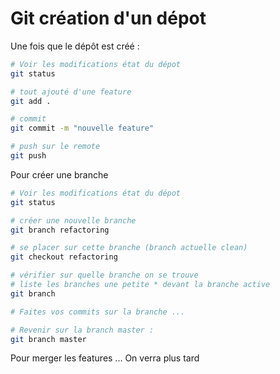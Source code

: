 # Git création d'un dépot

Une fois que le dépôt est créé :

```bash
# Voir les modifications état du dépot
git status 

# tout ajouté d'une feature
git add .

# commit
git commit -m "nouvelle feature"

# push sur le remote
git push

```

Pour créer une branche

```bash
# Voir les modifications état du dépot
git status 

# créer une nouvelle branche
git branch refactoring

# se placer sur cette branche (branch actuelle clean)
git checkout refactoring

# vérifier sur quelle branche on se trouve
# liste les branches une petite * devant la branche active
git branch

# Faites vos commits sur la branche ...

# Revenir sur la branch master :
git branch master
```

Pour merger les features ... On verra plus tard 